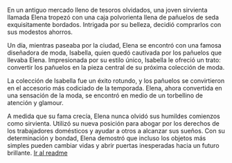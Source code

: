 En un antiguo mercado lleno de tesoros olvidados, una joven sirvienta llamada Elena tropezó con una caja polvorienta llena de pañuelos de seda exquisitamente bordados. Intrigada por su belleza, decidió comprarlos con sus modestos ahorros.

Un día, mientras paseaba por la ciudad, Elena se encontró con una famosa diseñadora de moda, Isabella, quien quedó cautivada por los pañuelos que llevaba Elena. Impresionada por su estilo único, Isabella le ofreció un trato: convertir los pañuelos en la pieza central de su próxima colección de moda.

La colección de Isabella fue un éxito rotundo, y los pañuelos se convirtieron en el accesorio más codiciado de la temporada. Elena, ahora convertida en una sensación de la moda, se encontró en medio de un torbellino de atención y glamour.

A medida que su fama crecía, Elena nunca olvidó sus humildes comienzos como sirvienta. Utilizó su nueva posición para abogar por los derechos de los trabajadores domésticos y ayudar a otros a alcanzar sus sueños. Con su determinación y bondad, Elena demostró que incluso los objetos más simples pueden cambiar vidas y abrir puertas inesperadas hacia un futuro brillante.
[Ir al readme](README.md)
